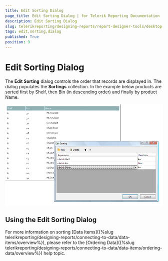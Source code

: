 ```yaml
---
title: Edit Sorting Dialog
page_title: Edit Sorting Dialog | for Telerik Reporting Documentation
description: Edit Sorting Dialog
slug: telerikreporting/designing-reports/report-designer-tools/desktop-designers/tools/edit-sorting-dialog
tags: edit,sorting,dialog
published: True
position: 9
---
```


# Edit Sorting Dialog



The __Edit Sorting__ dialog controls the order that records are displayed in. The dialog populates the __Sortings__ collection. In the example below products are sorted first by Shelf, then Bin (in descending order) and finally by product Name.

  
  ![](images/UI019.png)

## Using the Edit Sorting Dialog

For more information on sorting [Data Items]({%slug telerikreporting/designing-reports/connecting-to-data/data-items/overview%}), please refer to the [Ordering Data]({%slug telerikreporting/designing-reports/connecting-to-data/data-items/ordering-data/overview%}) help topic.
